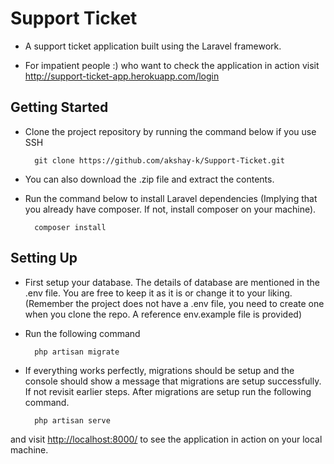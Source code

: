 # Support Ticket

- A support ticket application built using the Laravel framework.

- For impatient people :) who want to check the application in action visit 
http://support-ticket-app.herokuapp.com/login

## Getting Started

- Clone the project repository by running the command below if you use SSH

        git clone https://github.com/akshay-k/Support-Ticket.git

- You can also download the .zip file and extract the contents.

- Run the command below to install Laravel dependencies (Implying that you already have composer. If not, install 
composer on your machine).

        composer install

## Setting Up
- First setup your database. The details of database are mentioned in the .env file. You are free to keep it as it is or 
change it to your liking. (Remember the project does not have a .env file, you need to create one when you clone the 
repo. A reference env.example file is provided)

- Run the following command

        php artisan migrate

- If everything works perfectly, migrations should be setup and the console should show a message that migrations are setup
successfully. If not revisit earlier steps. After migrations are setup run the following command. 

        php artisan serve

and visit [http://localhost:8000/](http://localhost:8000/) to see the application in action on your local machine.


